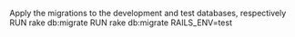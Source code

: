 
Apply the migrations to the development and test databases, respectively
    RUN rake db:migrate 
    RUN rake db:migrate RAILS_ENV=test




